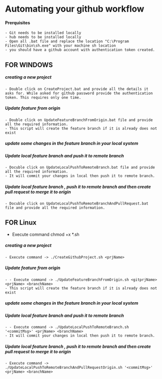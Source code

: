 # Automating your github workflow

#### Prerquisites 
	- Git needs to be installed locally
	- hub needs to be installed locally
	- Open all .bat file and replace the location "C:\Program Files\Git\bin\sh.exe" with your machine sh location
	- you should have a github account with authentication token created.
	

## FOR WINDOWS
	
##### creating a new project
	- Double click on CreateProject.bat and provide all the details it asks for. While asked for github password provide the authentication token. This requires only one time.
	
##### Update feature from origin
	- Double click on UpdateFeatureBranchFromOrigin.bat file and provide all the required information.
	- This script will create the feature branch if it is already does not exist
	
##### update some changes in the feature branch in your local system

##### Update local feature branch and push it to remote branch 
	- Docuble click on UpdateLocalPushToRemoteBranch.bat file and provide all the required information.
	- It will commit your changes in local then push it to remote branch.
	
##### Update local feature branch , push it to remote branch and then create pull request to merge it to origin
	- Docuble click on UpdateLocalPushToRemoteBranchAndPullRequest.bat file and provide all the required information.


## FOR Linux

- Execute command chmod +x *.sh

##### creating a new project
	- Execute command -> ./CreateGithubProject.sh <prjName>
	
##### Update feature from origin
	- - Execute command -> ./UpdateFeatureBranchFromOrigin.sh <gitprjName> <prjName> <branchName>
	- This script will create the feature branch if it is already does not exist
	
##### update some changes in the feature branch in your local system

##### Update local feature branch and push it to remote branch 
	- - Execute command -> ./UpdateLocalPushToRemoteBranch.sh '<commitMsg>' <prjName> <branchName>
	- It will commit your changes in local then push it to remote branch.
	
##### Update local feature branch , push it to remote branch and then create pull request to merge it to origin
	- Execute command -> ./UpdateLocalPushToRemoteBranchAndPullRequestOrigin.sh '<commitMsg>' <prjName> <branchName> 


